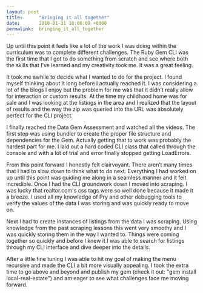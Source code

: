 ```yaml
---
layout: post
title:      "Bringing it all together"
date:       2018-01-31 18:06:09 +0000
permalink:  bringing_it_all_together
---
```



Up until this point it feels like a lot of the work I was doing within the curriculum was to complete different challenges. The Ruby Gem CLI was the first time that I got to do something from scratch and see where both the skills that I’ve learned and my creativity took me. It was a great feeling.

It took me awhile to decide what I wanted to do for the project. I found myself thinking about it long before I actually reached it. I was considering a lot of the blogs I enjoy but the problem for me was that it didn’t really allow for interaction or custom results. At the time my childhood home was for sale and I was looking at the listings in the area and I realized that the layout of results and the way the zip was queried into the URL was absolutely perfect for the CLI project.

I finally reached the Data Gem Assessment and watched all the videos. The first step was using bundler to create the proper file structure and dependencies for the Gem. Actually getting that to work was probably the hardest part for me. I laid out a hard coded CLI class that called through the console and with a lot of trial and error finally stopped getting LoadErrors. 

From this point forward I honestly felt clairvoyant. There aren’t many times that I had to slow down to think what to do next. Everything I had worked on up until this point was guiding me along in a seamless manner and it felt incredible. Once I had the CLI groundwork down I moved into scraping. I was lucky that realtor.com's css tags were so well done because it made it a breeze. I used all my knowledge of Pry and other debugging tools to verify the values of the data I was storing and was quickly ready to move on.

Next I had to create instances of listings from the data I was scraping. Using knowledge from the past scraping lessons this went very smoothy and I was quickly storing them in the way I wanted to. Things were coming together so quickly and before I knew it I was able to search for listings through my CLI interface and dive deeper into the details.

After a little fine tuning I was able to hit my goal of making the menu recursive and made the CLI a bit more visually appealing. I took the extra time to go above and beyond and publish my gem (check it out: "gem install local-real-estate") and am eager to see what challenges face me moving forward.

